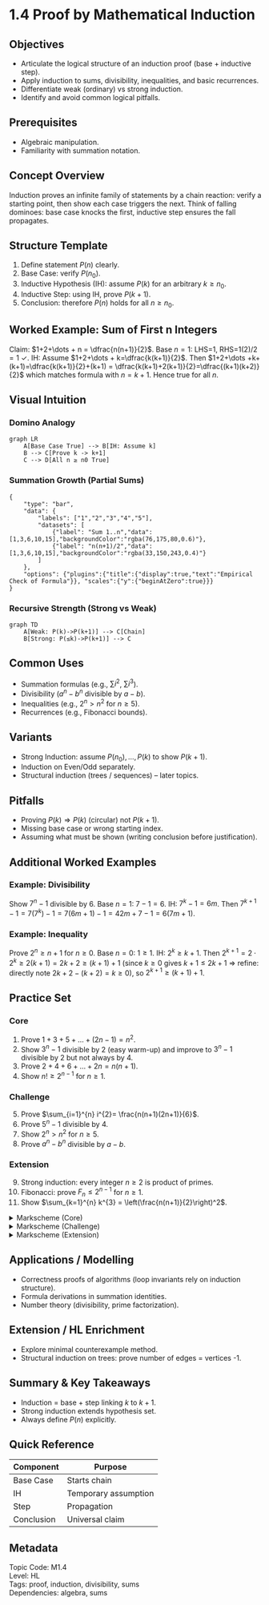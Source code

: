 ﻿# 1.4 Proof by Mathematical Induction

## Objectives
- Articulate the logical structure of an induction proof (base + inductive step).
- Apply induction to sums, divisibility, inequalities, and basic recurrences.
- Differentiate weak (ordinary) vs strong induction.
- Identify and avoid common logical pitfalls.

## Prerequisites
- Algebraic manipulation.
- Familiarity with summation notation.

## Concept Overview
Induction proves an infinite family of statements by a chain reaction: verify a starting point, then show each case triggers the next. Think of falling dominoes: base case knocks the first, inductive step ensures the fall propagates.

## Structure Template
1. Define statement $P(n)$ clearly.
2. Base Case: verify $P(n_0)$.
3. Inductive Hypothesis (IH): assume $P(k)$ for an arbitrary $k\ge n_0$.
4. Inductive Step: using IH, prove $P(k+1)$.
5. Conclusion: therefore $P(n)$ holds for all $n\ge n_0$.

## Worked Example: Sum of First n Integers
Claim: $1+2+\dots + n = \dfrac{n(n+1)}{2}$.
Base $n=1$: LHS=1, RHS=$1(2)/2=1$ ✓.
IH: Assume $1+2+\dots + k=\dfrac{k(k+1)}{2}$.
Then $1+2+\dots +k+(k+1)=\dfrac{k(k+1)}{2}+(k+1) = \dfrac{k(k+1)+2(k+1)}{2}=\dfrac{(k+1)(k+2)}{2}$ which matches formula with $n=k+1$.
Hence true for all $n$.

## Visual Intuition
### Domino Analogy
```mermaid
graph LR
	A[Base Case True] --> B[IH: Assume k]
	B --> C[Prove k -> k+1]
	C --> D[All n ≥ n0 True]
```

### Summation Growth (Partial Sums)
```chart
{
	"type": "bar",
	"data": {
		"labels": ["1","2","3","4","5"],
		"datasets": [
			{"label": "Sum 1..n","data":[1,3,6,10,15],"backgroundColor":"rgba(76,175,80,0.6)"},
			{"label": "n(n+1)/2","data":[1,3,6,10,15],"backgroundColor":"rgba(33,150,243,0.4)"}
		]
	},
	"options": {"plugins":{"title":{"display":true,"text":"Empirical Check of Formula"}}, "scales":{"y":{"beginAtZero":true}}}
}
```

### Recursive Strength (Strong vs Weak)
```mermaid
graph TD
	A[Weak: P(k)->P(k+1)] --> C[Chain]
	B[Strong: P(≤k)->P(k+1)] --> C
```

## Common Uses
- Summation formulas (e.g., $\sum i^2$, $\sum i^3$).
- Divisibility ($a^n - b^n$ divisible by $a-b$).
- Inequalities (e.g., $2^n > n^2$ for $n\ge 5$).
- Recurrences (e.g., Fibonacci bounds).

## Variants
- Strong Induction: assume $P(n_0),\dots,P(k)$ to show $P(k+1)$.
- Induction on Even/Odd separately.
- Structural induction (trees / sequences) – later topics.

## Pitfalls
- Proving $P(k)\Rightarrow P(k)$ (circular) not $P(k+1)$.
- Missing base case or wrong starting index.
- Assuming what must be shown (writing conclusion before justification).

## Additional Worked Examples
### Example: Divisibility
Show $7^n -1$ divisible by 6.
Base $n=1$: $7-1=6$.
IH: $7^k-1=6m$.
Then $7^{k+1}-1=7(7^k)-1=7(6m+1)-1=42m+7-1=6(7m+1)$.

### Example: Inequality
Prove $2^n \ge n+1$ for $n\ge 0$.
Base $n=0$: $1\ge1$.
IH: $2^k \ge k+1$.
Then $2^{k+1}=2\cdot 2^k \ge 2(k+1)=2k+2 \ge (k+1)+1$ (since $k\ge0$ gives $k+1 \le 2k+1$ ⇒ refine: directly note $2k+2 - (k+2)=k\ge0$), so $2^{k+1}\ge (k+1)+1$.

## Practice Set
### Core
1. Prove $1+3+5+\dots+(2n-1)=n^{2}$.
2. Show $3^n-1$ divisible by 2 (easy warm-up) and improve to $3^n-1$ divisible by 2 but not always by 4.
3. Prove $2+4+6+\dots+2n = n(n+1)$.
4. Show $n! \ge 2^{n-1}$ for $n\ge1$.

### Challenge
5. Prove $\sum_{i=1}^{n} i^{2}= \frac{n(n+1)(2n+1)}{6}$.
6. Prove $5^{n} - 1$ divisible by 4.
7. Show $2^{n} > n^{2}$ for $n\ge5$.
8. Prove $a^{n}-b^{n}$ divisible by $a-b$.

### Extension
9. Strong induction: every integer $n\ge2$ is product of primes.
10. Fibonacci: prove $F_{n}\le 2^{n-1}$ for $n\ge1$.
11. Show $\sum_{k=1}^{n} k^{3} = \left(\frac{n(n+1)}{2}\right)^2$.

<details>
<summary>Markscheme (Core)</summary>

---
1. Pairing or induction: base $1=1^2$; step adds next odd gives $(n+1)^2$.
2. $3^n-1=(3-1)(3^{n-1}+...+1)$ divisible by 2.
3. Factor $2(1+2+...+n)=2\cdot n(n+1)/2$.
4. Inductive step: $(k+1)! = (k+1)k! \ge (k+1)2^{k-1} \ge 2^{k}$ (since $k+1\ge2$).

</details>

<details>
<summary>Markscheme (Challenge)</summary>

---
5. Standard algebra substitution during step.
6. $5^n-1=(5-1)(5^{n-1}+...)$ divisible by 4.
7. Verify base cases; ratio test style or monotonic difference.
8. Factorization via geometric sum.

</details>

<details>
<summary>Markscheme (Extension)</summary>

---
9. If $n$ composite, factors < n have prime factorizations by IH.
10. Strong IH with $F_{k+1}=F_{k}+F_{k-1}$.
11. Use $(n+1)^4 - n^4$ telescoping or induction on cubic sum formula.

</details>

## Applications / Modelling
- Correctness proofs of algorithms (loop invariants rely on induction structure).
- Formula derivations in summation identities.
- Number theory (divisibility, prime factorization).

## Extension / HL Enrichment
- Explore minimal counterexample method.
- Structural induction on trees: prove number of edges = vertices -1.

## Summary & Key Takeaways
- Induction = base + step linking $k$ to $k+1$.
- Strong induction extends hypothesis set.
- Always define $P(n)$ explicitly.

## Quick Reference
| Component | Purpose |
|-----------|---------|
| Base Case | Starts chain |
| IH | Temporary assumption |
| Step | Propagation |
| Conclusion | Universal claim |

## Metadata
Topic Code: M1.4  
Level: HL  
Tags: proof, induction, divisibility, sums  
Dependencies: algebra, sums  

